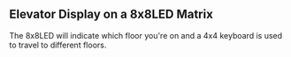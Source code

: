 ## Elevator Display on a 8x8LED Matrix
The 8x8LED will indicate which floor you're on and a 4x4 keyboard is used to travel to different floors.
